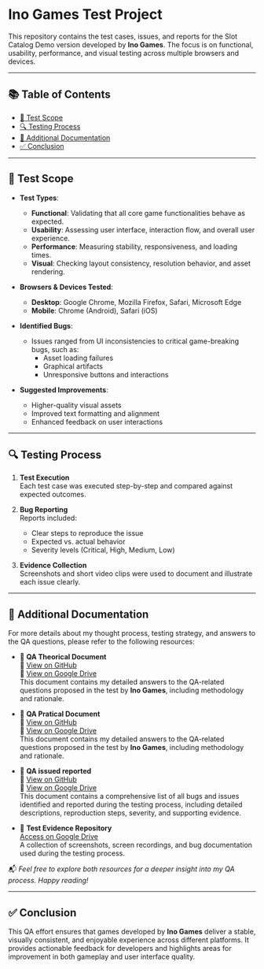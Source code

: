 # Ino Games Test Project

This repository contains the test cases, issues, and reports for the Slot Catalog Demo version developed by **Ino Games**. The focus is on functional, usability, performance, and visual testing across multiple browsers and devices.

---

## 📚 Table of Contents

- [🧪 Test Scope](#-test-scope)
- [🔍 Testing Process](#-testing-process)
- [📄 Additional Documentation](#-additional-documentation)
- [✅ Conclusion](#-conclusion)

---

## 🧪 Test Scope

- **Test Types**:
  - **Functional**: Validating that all core game functionalities behave as expected.
  - **Usability**: Assessing user interface, interaction flow, and overall user experience.
  - **Performance**: Measuring stability, responsiveness, and loading times.
  - **Visual**: Checking layout consistency, resolution behavior, and asset rendering.

- **Browsers & Devices Tested**:
  - **Desktop**: Google Chrome, Mozilla Firefox, Safari, Microsoft Edge
  - **Mobile**: Chrome (Android), Safari (iOS)

- **Identified Bugs**:
  - Issues ranged from UI inconsistencies to critical game-breaking bugs, such as:
    - Asset loading failures
    - Graphical artifacts
    - Unresponsive buttons and interactions

- **Suggested Improvements**:
  - Higher-quality visual assets
  - Improved text formatting and alignment
  - Enhanced feedback on user interactions

---

## 🔍 Testing Process

1. **Test Execution**  
   Each test case was executed step-by-step and compared against expected outcomes.

2. **Bug Reporting**  
   Reports included:
   - Clear steps to reproduce the issue
   - Expected vs. actual behavior
   - Severity levels (Critical, High, Medium, Low)

3. **Evidence Collection**  
   Screenshots and short video clips were used to document and illustrate each issue clearly.

---

## 📄 Additional Documentation

For more details about my thought process, testing strategy, and answers to the QA questions, please refer to the following resources:

- 📘 **QA Theorical Document**  
📄 [View on GitHub](theory_test.md)  
🔗 [View on Google Drive]( https://docs.google.com/document/d/1Yj5igAec5wcR2eiBdWvuDZnKPwZdzmwO/edit?usp=drive_link&ouid=114120568228143854602&rtpof=true&sd=true)  
  This document contains my detailed answers to the QA-related questions proposed in the test by **Ino Games**, including methodology and rationale.
  
- 📘 **QA Pratical Document**  
📄 [View on GitHub](https://github.com/SEU_USUARIO/NOME_DO_REPOSITORIO/blob/main/NOME_DO_ARQUIVO.docx)  
🔗 [View on Google Drive](https://drive.google.com/file/d/ID_DO_ARQUIVO/view?usp=sharing)  
  This document contains my detailed answers to the QA-related questions proposed in the test by **Ino Games**, including methodology and rationale.

- 📘 **QA issued reported**  
📄 [View on GitHub](https://github.com/SEU_USUARIO/NOME_DO_REPOSITORIO/blob/main/NOME_DO_ARQUIVO.docx)  
🔗 [View on Google Drive](https://docs.google.com/document/d/1-EwnVbesWmSMiJMaGggZR8xXXHU5hZ4rROBUf3zEzWc/edit?usp=drive_link)  
This document contains a comprehensive list of all bugs and issues identified and reported during the testing process, including detailed descriptions, reproduction steps, severity, and supporting evidence.

- 📁 **Test Evidence Repository**  
  [Access on Google Drive](https://drive.google.com/drive/folders/1vh_6DqJrOZqAnQLkzc_EhipJZnUqyT1L?usp=drive_link)  
  A collection of screenshots, screen recordings, and bug documentation used during the testing process.

📬 *Feel free to explore both resources for a deeper insight into my QA process. Happy reading!*

---

## ✅ Conclusion

This QA effort ensures that games developed by **Ino Games** deliver a stable, visually consistent, and enjoyable experience across different platforms. It provides actionable feedback for developers and highlights areas for improvement in both gameplay and user interface quality.
